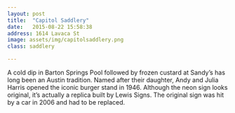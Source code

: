 ```yaml
---
layout: post
title:  "Capitol Saddlery"
date:   2015-08-22 15:58:38
address: 1614 Lavaca St
image: assets/img/capitolsaddlery.png
class: saddlery

---
```

A cold dip in Barton Springs Pool followed by frozen custard at Sandy’s has long been an Austin tradition. Named after their daughter, Andy and Julia Harris opened the iconic burger stand in 1946. Although the neon sign looks original, it’s actually a replica built by Lewis Signs. The original sign was hit by a car in 2006 and had to be replaced.
